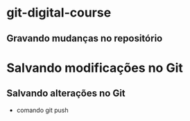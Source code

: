 # git-digital-course
## Gravando mudanças no repositório

# Salvando modificações no Git

## Salvando alterações no Git
* comando git push